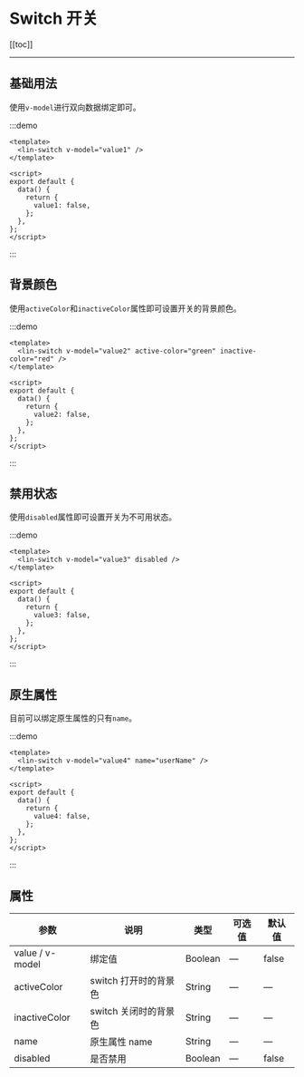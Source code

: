 # Switch 开关

[[toc]]

---

## 基础用法

使用`v-model`进行双向数据绑定即可。

:::demo

```vue
<template>
  <lin-switch v-model="value1" />
</template>

<script>
export default {
  data() {
    return {
      value1: false,
    };
  },
};
</script>
```

:::

## 背景颜色

使用`activeColor`和`inactiveColor`属性即可设置开关的背景颜色。

:::demo

```vue
<template>
  <lin-switch v-model="value2" active-color="green" inactive-color="red" />
</template>

<script>
export default {
  data() {
    return {
      value2: false,
    };
  },
};
</script>
```

:::

## 禁用状态

使用`disabled`属性即可设置开关为不可用状态。

:::demo

```vue
<template>
  <lin-switch v-model="value3" disabled />
</template>

<script>
export default {
  data() {
    return {
      value3: false,
    };
  },
};
</script>
```

:::

## 原生属性

目前可以绑定原生属性的只有`name`。

:::demo

```vue
<template>
  <lin-switch v-model="value4" name="userName" />
</template>

<script>
export default {
  data() {
    return {
      value4: false,
    };
  },
};
</script>
```

:::

## 属性

| 参数            | 说明                  | 类型    | 可选值 | 默认值 |
| --------------- | --------------------- | ------- | ------ | ------ |
| value / v-model | 绑定值                | Boolean | —      | false  |
| activeColor     | switch 打开时的背景色 | String  | —      | —      |
| inactiveColor   | switch 关闭时的背景色 | String  | —      | —      |
| name            | 原生属性 name         | String  | —      | —      |
| disabled        | 是否禁用              | Boolean | —      | false  |
